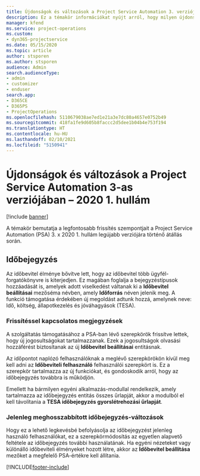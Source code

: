```yaml
---
title: Újdonságok és változások a Project Service Automation 3. verziójában – 2020 1. hullám
description: Ez a témakör információkat nyújt arról, hogy milyen újdonságok és változások vannak a Project Service Automation 3. verziójában – 2020. 1. hullám.
manager: kfend
ms.service: project-operations
ms.custom:
- dyn365-projectservice
ms.date: 05/15/2020
ms.topic: article
author: stsporen
ms.author: stsporen
audience: Admin
search.audienceType:
- admin
- customizer
- enduser
search.app:
- D365CE
- D365PS
- ProjectOperations
ms.openlocfilehash: 5110679038ae7ed1e21a3e7dc80a4657e0752b49
ms.sourcegitcommit: 418fa1fe9d605b8faccc2d5dee1b04b4e753f194
ms.translationtype: HT
ms.contentlocale: hu-HU
ms.lasthandoff: 02/10/2021
ms.locfileid: "5150941"
---
```

# <a name="whats-new-or-changed-in-project-service-automation-version-3-wave-1-2020"></a>Újdonságok és változások a Project Service Automation 3-as verziójában – 2020 1. hullám

[!include [banner](../includes/psa-now-project-operations.md)]

A témakör bemutatja a legfontosabb frissítés szempontjait a Project Service Automation (PSA) 3. x 2020 1. hullám legújabb verziójára történő átállás során.

## <a name="time-entry"></a>Időbejegyzés
Az időbevitel élménye bővítve lett, hogy az időbevitel több ügyfél-forgatókönyvre is kiterjedjen. Ez magában foglalja a bejegyzéstípusok hozzáadását is, amelyek adott viselkedést váltanak ki a **Időbevitel beállításai** mezőséma névben, amely **Időforrás** néven jelenik meg. A funkció támogatása érdekében új megoldást adtunk hozzá, amelynek neve: Idő, költség, állapotkezelés és jóváhagyások (TESA).

### <a name="upgrade-consideration"></a>Frissítéssel kapcsolatos megjegyzések
A szolgáltatás támogatásához a PSA-ban lévő szerepkörök frissítve lettek, hogy új jogosultságokat tartalmazzanak. Ezek a jogosultságok olvasási hozzáférést biztosítanak az új **Időbevitel beállításai** entitásnak.

Az időpontot naplózó felhasználóknak a meglévő szerepkörökön kívül meg kell adni az **Időbeviteli felhasználó** felhasználói szerepkört is. Ez a szerepkör tartalmazza az új funkciókat, és gondoskodik arról, hogy az időbejegyzés továbbra is működjön.

Emellett ha bármilyen egyéni alkalmazás-modullal rendelkezik, amely tartalmazza az időbejegyzés entitás összes űrlapját, akkor a modulból el kell távolítania a **TESA időbejegyzés gyorslétrehozási űrlapját**.

### <a name="currently-extended-time-entry-changes"></a>Jelenleg meghosszabbított időbejegyzés-változások
Hogy ez a lehető legkevésbé befolyásolja az időbejegyzést jelenleg használó felhasználókat, ez a szerepkörmódosítás az egyetlen alapvető feltétele az időbejegyzés további használatának. Ha egyéni nézeteket vagy különálló időbeviteli élményeket hozott létre, akkor az **Időbevitel beállítása** mezőket a megfelelő PSA-értékre kell állítania.


[!INCLUDE[footer-include](../includes/footer-banner.md)]